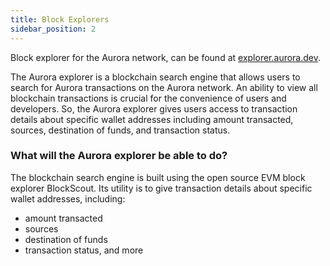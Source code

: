 ```yaml
---
title: Block Explorers
sidebar_position: 2
---
```


Block explorer for the Aurora network, can be found at [explorer.aurora.dev](https://explorer.aurora.dev).

The Aurora explorer is a blockchain search engine that allows users to search for Aurora transactions on the Aurora network.
An ability to view all blockchain transactions is crucial for the convenience of users and developers.
So, the Aurora explorer gives users access to transaction details about specific wallet addresses including amount transacted, sources,
destination of funds, and transaction status.

### What will the Aurora explorer be able to do?

The blockchain search engine is built using the open source EVM block explorer BlockScout. Its utility is to give transaction details about specific wallet addresses, including:

- amount transacted
- sources
- destination of funds
- transaction status, and more
